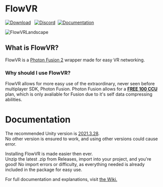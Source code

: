 # FlowVR
[![Download](https://img.shields.io/badge/Download-blue.svg)](https://github.com/rxxyn/FlowVR/releases) &nbsp; 
[![Discord](https://img.shields.io/badge/Discord-blue.svg)]( https://discord.gg/g6xQ5SyCBN)&nbsp; 
[![Documentation](https://img.shields.io/badge/Documentation%20%20-8A2BE2)](https://github.com/rxxyn/FlowVR/wiki)


![FlowVRLandscape](https://github.com/user-attachments/assets/2f71beb2-e389-4ce5-ab84-17522252e2a2)

## What is FlowVR?

FlowVR is a [Photon Fusion 2](https://doc.photonengine.com/fusion/current/fusion-intro) wrapper made for easy VR networking.
### Why should I use FlowVR? 
FlowVR allows for more easy use of the extraordinary, never seen before multiplayer SDK, Photon Fusion.
Photon Fusion allows for a [**FREE 100 CCU**](https://blog.photonengine.com/new-free-100-ccu-for-photon-fusion-and-quantum-games/) plan, which is only avaliable for Fusion due to it's self data compressing abilities.

# Documentation

The recommended Unity version is [2021.3.28](https://unity.com/releases/editor/whats-new/2021.3.28#notes). <br />
No other version is ensured to work, and using other versions could cause error.<br />

Installing FlowVR is made easier then ever.<br /> Unzip the latest .zip from Releases, import into your project, and you're good! No import errors or difficulty, as everything needed is already included in the package for easy use.<br />

For full documentation and explanations, visit [the Wiki.](https://github.com/rxxyn/FlowVR/wiki)
